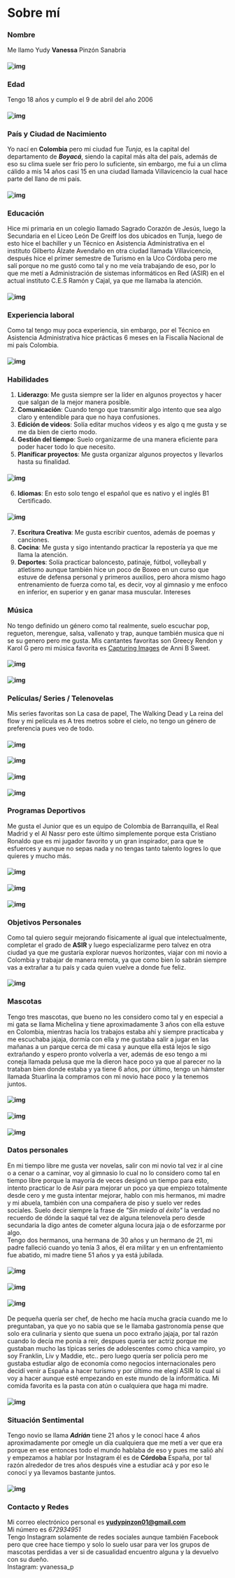 # Sobre mí
### Nombre
Me llamo Yudy **Vanessa** Pinzón Sanabria
#### ![img](ReadmeFtos/1nombre.jpg)
### Edad
Tengo 18 años y cumplo el 9 de abril del año 2006
#### ![img](ReadmeFtos/Edad.jpg)
### País y Ciudad de Nacimiento
Yo nací en **Colombia** pero mi ciudad fue *Tunja*, es la capital del departamento de ***Boyacá***,
siendo la capital más alta del país, además de eso su clima suele ser frío pero lo suficiente,
sin embargo, me fui a un clima cálido a mis 14 años casi 15 en una ciudad llamada
Villavicencio la cual hace parte del llano de mi país.
#### ![img](ReadmeFtos/Pais%20y%20ciudad.jpg)
### Educación
Hice mi primaria en un colegio llamado Sagrado Corazón de Jesús, luego la Secundaria en
el Liceo León De Greiff los dos ubicados en Tunja, luego de esto hice el bachiller y un
Técnico en Asistencia Administrativa en el instituto Gilberto Álzate Avendaño en otra ciudad
llamada Villavicencio, después hice el primer semestre de Turismo en la Uco Córdoba pero
me salí porque no me gustó como tal y no me veía trabajando de eso, por lo que me metí a
Administración de sistemas informáticos en Red (ASIR) en el actual instituto C.E.S Ramón
y Cajal, ya que me llamaba la atención.
#### ![img](ReadmeFtos/Educacion.jpg)
### Experiencia laboral
Como tal tengo muy poca experiencia, sin embargo, por el Técnico en Asistencia
Administrativa hice prácticas 6 meses en la Fiscalía Nacional de mi país Colombia.
#### ![img](ReadmeFtos/Experiencia%20laboral.jpg)
### Habilidades
1. **Liderazgo**: Me gusta siempre ser la líder en algunos proyectos y hacer que salgan de la
mejor manera posible.
2. **Comunicación**: Cuando tengo que transmitir algo intento que sea algo claro y entendible
para que no haya confusiones.
3. **Edición de videos**: Solía editar muchos videos y es algo q me gusta y se me da bien de
cierto modo.
4. **Gestión del tiempo**: Suelo organizarme de una manera eficiente para poder hacer todo lo
que necesito.
5. **Planificar proyectos**: Me gusta organizar algunos proyectos y llevarlos hasta su finalidad.
#### ![img](ReadmeFtos/Hbilidades%20hasta%20planificar%20proyectos.jpg)
6. **Idiomas**: En esto solo tengo el español que es nativo y el inglés B1 Certificado.
#### ![img](ReadmeFtos/idiomas.jpg)
7. **Escritura Creativa**: Me gusta escribir cuentos, además de poemas y canciones.
8. **Cocina**: Me gusta y sigo intentando practicar la repostería ya que me llama la atención.
9. **Deportes**: Solía practicar baloncesto, patinaje, fútbol, volleyball y atletismo aunque
también hice un poco de Boxeo en un curso que estuve de defensa personal y primeros
auxilios, pero ahora mismo hago entrenamiento de fuerza como tal, es decir, voy al
gimnasio y me enfoco en inferior, en superior y en ganar masa muscular.
Intereses
### Música
No tengo definido un género como tal realmente, suelo escuchar pop, regueton, merengue,
salsa, vallenato y trap, aunque también musica que ni se su genero pero me gusta. Mis
cantantes favoritas son Greecy Rendon y Karol G pero mi música favorita es [Capturing
Images](https://youtu.be/NJ3KnfkcuMM?si=ycsHAj4XQ1qFUerD) de Anni B Sweet.
#### ![img](ReadmeFtos/Musica%201.jpg)
#### ![img](ReadmeFtos/musica%202.jpg)
### Películas/ Series / Telenovelas
Mis series favoritas son La casa de papel, The Walking Dead y La reina del flow y mi
película es A tres metros sobre el cielo, no tengo un género de preferencia pues veo de todo.
#### ![img](ReadmeFtos/peliculas.jpg)
#### ![img](ReadmeFtos/series%202.jpg)
#### ![img](ReadmeFtos/series%203.jpg)
#### ![img](ReadmeFtos/Series%20fav%20y%20eso.jpg)
### Programas Deportivos
Me gusta el Junior que es un equipo de Colombia de Barranquilla, el Real Madrid y el Al
Nassr pero este último simplemente porque esta Cristiano Ronaldo que es mi jugador
favorito y un gran inspirador, para que te esfuerces y aunque no sepas nada y no tengas
tanto talento logres lo que quieres y mucho más.
#### ![img](ReadmeFtos/programas%20deportivos.jpg)
#### ![img](ReadmeFtos/program%20deportivos%202.jpg)
#### ![img](ReadmeFtos/program%20deportivos%203.jpg)
### Objetivos Personales
Como tal quiero seguir mejorando físicamente al igual que intelectualmente, completar el
grado de **ASIR** y luego especializarme pero talvez en otra ciudad ya que me gustaría
explorar nuevos horizontes, viajar con mi novio a Colombia y trabajar de manera remota, ya
que como bien lo sabrán siempre vas a extrañar a tu país y cada quien vuelve a donde fue
feliz.
#### ![img](ReadmeFtos/objetivos%20personales.jpg)
### Mascotas
Tengo tres mascotas, que bueno no les considero como tal y en especial a mi gata se llama
Michelina y tiene aproximadamente 3 años con ella estuve en Colombia, mientras hacía los
trabajos estaba ahí y siempre practicaba y me escuchaba jajaja, dormía con ella y me
gustaba salir a jugar en las mañanas a un parque cerca de mi casa y aunque ella está lejos
le sigo extrañando y espero pronto volverla a ver, además de eso tengo a mi coneja llamada
pelusa que me la dieron hace poco ya que al parecer no la trataban bien donde estaba y ya
tiene 6 años, por último, tengo un hámster llamada Stuarlina la compramos con mi novio
hace poco y la tenemos juntos.
#### ![img](ReadmeFtos/mascotas.jpg)
#### ![img](ReadmeFtos/mascotas1.jpg)
#### ![img](ReadmeFtos/mascotas2.jpg)
### Datos personales
En mi tiempo libre me gusta ver novelas, salir con mi novio tal vez ir al cine o a cenar o a
caminar, voy al gimnasio lo cual no lo considero como tal en tiempo libre porque la mayoría de
veces designó un tiempo para esto, intento practicar lo de Asir para mejorar un poco ya que
empiezo totalmente desde cero y me gusta intentar mejorar, hablo con mis hermanos, mi
madre y mi abuela, también con una compañera de piso y suelo ver redes sociales.
Suelo decir siempre la frase de *&quot;Sin miedo al éxito&quot;* la verdad no recuerdo de dónde la
saqué tal vez de alguna telenovela pero desde secundaria la digo antes de cometer alguna
locura jaja o de esforzarme por algo.  
Tengo dos hermanos, una hermana de 30 años y un hermano de 21, mi padre falleció
cuando yo tenía 3 años, él era militar y en un enfrentamiento fue abatido, mi madre tiene 51
años y ya está jubilada.  
#### ![img](ReadmeFtos/Datos%20personales%202.jpg)
#### ![img](ReadmeFtos/Datos%20personales%203.jpg)
#### ![img](ReadmeFtos/Datos%20personales%201.jpg)
De pequeña quería ser chef, de hecho me hacía mucha gracia cuando me lo preguntaban,
ya que yo no sabia que se le llamaba gastronomía pense que solo era culinaria y siento que
suena un poco extraño jajaja, por tal razón cuando lo decía me ponía a reir, despues queria
ser actriz porque me gustaban mucho las típicas series de adolescentes como chica
vampiro, yo soy Franklin, Liv y Maddie, etc.. pero luego quería ser policía pero me gustaba
estudiar algo de economía como negocios internacionales pero decidí venir a España a
hacer turismo y por último me elegí ASIR lo cual si voy a hacer aunque esté empezando en
este mundo de la informática.
Mi comida favorita es la pasta con atún o cualquiera que haga mi madre.
#### ![img](ReadmeFtos/objetivos%20personales.jpg)
### Situación Sentimental
Tengo novio se llama ***Adrián*** tiene 21 años y le conocí hace 4 años aproximadamente por
omegle un día cualquiera que me metí a ver que era porque en ese entonces todo el mundo
hablaba de eso y pues me salió ahí y empezamos a hablar por Instagram él es de **Córdoba**
España, por tal razón alrededor de tres años después vine a estudiar acá y por eso le
conocí y ya llevamos bastante juntos.
#### ![img](ReadmeFtos/situacion%20amorosa.jpg)
### Contacto y Redes  
Mi correo electrónico personal es **yudypinzon01@gmail.com**  
Mi número es *672934951*  
Tengo Instagram solamente de redes sociales aunque también Facebook pero que cree
hace tiempo y solo lo suelo usar para ver los grupos de mascotas perdidas a ver si de
casualidad encuentro alguna y la devuelvo con su dueño.  
Instagram: yvanessa_p